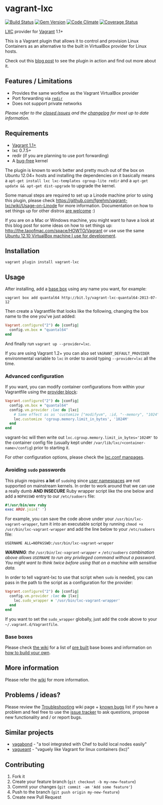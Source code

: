 # vagrant-lxc

[![Build Status](https://travis-ci.org/fgrehm/vagrant-lxc.png?branch=master)](https://travis-ci.org/fgrehm/vagrant-lxc) [![Gem Version](https://badge.fury.io/rb/vagrant-lxc.png)](http://badge.fury.io/rb/vagrant-lxc) [![Code Climate](https://codeclimate.com/github/fgrehm/vagrant-lxc.png)](https://codeclimate.com/github/fgrehm/vagrant-lxc) [![Coverage Status](https://coveralls.io/repos/fgrehm/vagrant-lxc/badge.png?branch=master)](https://coveralls.io/r/fgrehm/vagrant-lxc)

[LXC](http://lxc.sourceforge.net/) provider for [Vagrant](http://www.vagrantup.com/) 1.1+

This is a Vagrant plugin that allows it to control and provision Linux Containers
as an alternative to the built in VirtualBox provider for Linux hosts.

Check out this [blog post](http://fabiorehm.com/blog/2013/04/28/lxc-provider-for-vagrant)
to see the plugin in action and find out more about it.

## Features / Limitations

* Provides the same workflow as the Vagrant VirtualBox provider
* Port forwarding via [`redir`](http://linux.die.net/man/1/redir)
* Does not support private networks

*Please refer to the [closed issues](https://github.com/fgrehm/vagrant-lxc/issues?labels=&milestone=&page=1&state=closed)
and the [changelog](CHANGELOG.md) for most up to date information.*


## Requirements

* [Vagrant 1.1+](http://downloads.vagrantup.com/)
* lxc 0.7.5+
* redir (if you are planning to use port forwarding)
* A [bug-free](https://github.com/fgrehm/vagrant-lxc/wiki/Troubleshooting#im-unable-to-restart-containers) kernel

The plugin is known to work better and pretty much out of the box on Ubuntu 12.04+
hosts and installing the dependencies on it basically means a `apt-get install lxc lxc-templates cgroup-lite redir`
and a `apt-get update && apt-get dist-upgrade` to upgrade the kernel.

Some manual steps are required to set up a Linode machine prior to using this
plugin, please check https://github.com/fgrehm/vagrant-lxc/wiki/Usage-on-Linode
for more information. Documentation on how to set things up for other distros
[are welcome](https://github.com/fgrehm/vagrant-lxc/wiki) :)

If you are on a Mac or Windows machine, you might want to have a look at this
blog post for some ideas on how to set things up: http://the.taoofmac.com/space/HOWTO/Vagrant
or use use the same [Ubuntu 12.10 VirtualBox machine I use for development](https://github.com/fgrehm/vagrant-lxc/wiki/Development#using-virtualbox-for-development).


## Installation

```
vagrant plugin install vagrant-lxc
```


## Usage

After installing, add a [base box](#base-boxes) using any name you want, for example:

```
vagrant box add quantal64 http://bit.ly/vagrant-lxc-quantal64-2013-07-12
```

Then create a Vagrantfile that looks like the following, changing the box name
to the one you've just added:

```ruby
Vagrant.configure("2") do |config|
  config.vm.box = "quantal64"
end
```

And finally run `vagrant up --provider=lxc`.

If you are using Vagrant 1.2+ you can also set `VAGRANT_DEFAULT_PROVIDER`
environmental variable to `lxc` in order to avoid typing `--provider=lxc` all
the time.


### Advanced configuration

If you want, you can modify container configurations from within your Vagrantfile
using the [provider block](http://docs.vagrantup.com/v2/providers/configuration.html):

```ruby
Vagrant.configure("2") do |config|
  config.vm.box = "quantal64"
  config.vm.provider :lxc do |lxc|
    # Same effect as as 'customize ["modifyvm", :id, "--memory", "1024"]' for VirtualBox
    lxc.customize 'cgroup.memory.limit_in_bytes', '1024M'
  end
end
```

vagrant-lxc will then write out `lxc.cgroup.memory.limit_in_bytes='1024M'` to the
container config file (usually kept under `/var/lib/lxc/<container-name>/config`)
prior to starting it.

For other configuration options, please check the [lxc.conf manpages](http://manpages.ubuntu.com/manpages/quantal/man5/lxc.conf.5.html).


### Avoiding `sudo` passwords

This plugin requires **a lot** of `sudo`ing since [user namespaces](https://wiki.ubuntu.com/UserNamespace)
are not supported on mainstream kernels. In order to work around that we can use
a really dumb **AND INSECURE** Ruby wrapper script like the one below and add
a `NOPASSWD` entry to our `/etc/sudoers` file:

```ruby
#!/usr/bin/env ruby
exec ARGV.join(' ')
```

For example, you can save the code above under your `/usr/bin/lxc-vagrant-wrapper`,
turn it into an executable script by running `chmod +x /usr/bin/lxc-vagrant-wrapper`
and add the line below to your `/etc/sudoers` file:

```
USERNAME ALL=NOPASSWD:/usr/bin/lxc-vagrant-wrapper
```

*__WARNING__: the `/usr/bin/lxc-vagrant-wrapper` + `/etc/sudoers` combination
above allows `USERNAME` to run any privileged command without a password. You
might want to think twice before using that on a machine with sensitive data.*

In order to tell vagrant-lxc to use that script when `sudo` is needed, you can
pass in the path to the script as a configuration for the provider:

```ruby
Vagrant.configure("2") do |config|
  config.vm.provider :lxc do |lxc|
    lxc.sudo_wrapper = '/usr/bin/lxc-vagrant-wrapper'
  end
end
```

If you want to set the `sudo_wrapper` globally, just add the code above to your
`~/.vagrant.d/Vagrantfile`.


### Base boxes

Please check [the wiki](https://github.com/fgrehm/vagrant-lxc/wiki/Base-boxes)
for a list of [pre built](https://github.com/fgrehm/vagrant-lxc/wiki/Base-boxes#available-boxes)
base boxes and information on [how to build your own](https://github.com/fgrehm/vagrant-lxc/wiki/Base-boxes#building-your-own).


## More information

Please refer the [wiki](https://github.com/fgrehm/vagrant-lxc/wiki) for more
information.


## Problems / ideas?

Please review the [Troubleshooting](https://github.com/fgrehm/vagrant-lxc/wiki/Troubleshooting)
wiki page + [known bugs](https://github.com/fgrehm/vagrant-lxc/issues?labels=bug&page=1&state=open)
list if you have a problem and feel free to use the [issue tracker](https://github.com/fgrehm/vagrant-lxc/issues)
to ask questions, propose new functionality and / or report bugs.


## Similar projects

* [vagabond](https://github.com/chrisroberts/vagabond) - "a tool integrated with Chef to build local nodes easily"
* [vagueant](https://github.com/neerolyte/vagueant) - "vaguely like Vagrant for linux containers (lxc)"


## Contributing

1. Fork it
2. Create your feature branch (`git checkout -b my-new-feature`)
3. Commit your changes (`git commit -am 'Add some feature'`)
4. Push to the branch (`git push origin my-new-feature`)
5. Create new Pull Request
